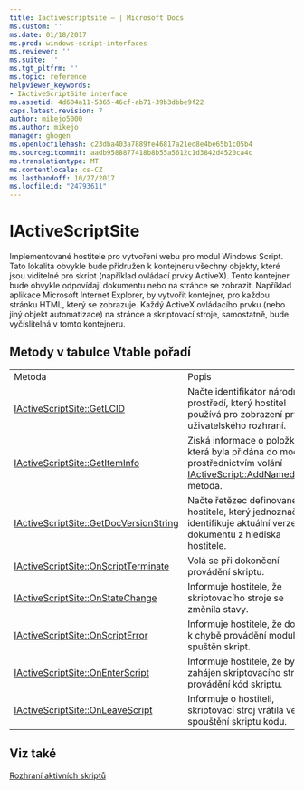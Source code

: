 ```yaml
---
title: Iactivescriptsite – | Microsoft Docs
ms.custom: ''
ms.date: 01/18/2017
ms.prod: windows-script-interfaces
ms.reviewer: ''
ms.suite: ''
ms.tgt_pltfrm: ''
ms.topic: reference
helpviewer_keywords:
- IActiveScriptSite interface
ms.assetid: 4d604a11-5365-46cf-ab71-39b3dbbe9f22
caps.latest.revision: 7
author: mikejo5000
ms.author: mikejo
manager: ghogen
ms.openlocfilehash: c23dba403a7889fe46817a21ed8e4be65b1c05b4
ms.sourcegitcommit: aadb9588877418b8b55a5612c1d3842d4520ca4c
ms.translationtype: MT
ms.contentlocale: cs-CZ
ms.lasthandoff: 10/27/2017
ms.locfileid: "24793611"
---
```

# <a name="iactivescriptsite"></a>IActiveScriptSite
Implementované hostitele pro vytvoření webu pro modul Windows Script. Tato lokalita obvykle bude přidružen k kontejneru všechny objekty, které jsou viditelné pro skript (například ovládací prvky ActiveX). Tento kontejner bude obvykle odpovídají dokumentu nebo na stránce se zobrazit. Například aplikace Microsoft Internet Explorer, by vytvořit kontejner, pro každou stránku HTML, který se zobrazuje. Každý ActiveX ovládacího prvku (nebo jiný objekt automatizace) na stránce a skriptovací stroje, samostatně, bude vyčíslitelná v tomto kontejneru.  
  
## <a name="methods-in-vtable-order"></a>Metody v tabulce Vtable pořadí  
  
|||  
|-|-|  
|Metoda|Popis|  
|[IActiveScriptSite::GetLCID](../../winscript/reference/iactivescriptsite-getlcid.md)|Načte identifikátor národního prostředí, který hostitel používá pro zobrazení prvky uživatelského rozhraní.|  
|[IActiveScriptSite::GetItemInfo](../../winscript/reference/iactivescriptsite-getiteminfo.md)|Získá informace o položku, která byla přidána do modul prostřednictvím volání [IActiveScript::AddNamedItem](../../winscript/reference/iactivescript-addnameditem.md) metoda.|  
|[IActiveScriptSite::GetDocVersionString](../../winscript/reference/iactivescriptsite-getdocversionstring.md)|Načte řetězec definované na hostitele, který jednoznačně identifikuje aktuální verze dokumentu z hlediska hostitele.|  
|[IActiveScriptSite::OnScriptTerminate](../../winscript/reference/iactivescriptsite-onscriptterminate.md)|Volá se při dokončení provádění skriptu.|  
|[IActiveScriptSite::OnStateChange](../../winscript/reference/iactivescriptsite-onstatechange.md)|Informuje hostitele, že skriptovacího stroje se změnila stavy.|  
|[IActiveScriptSite::OnScriptError](../../winscript/reference/iactivescriptsite-onscripterror.md)|Informuje hostitele, že došlo k chybě provádění modul byl spuštěn skript.|  
|[IActiveScriptSite::OnEnterScript](../../winscript/reference/iactivescriptsite-onenterscript.md)|Informuje hostitele, že byl zahájen skriptovacího stroje provádění kód skriptu.|  
|[IActiveScriptSite::OnLeaveScript](../../winscript/reference/iactivescriptsite-onleavescript.md)|Informuje o hostiteli, skriptovací stroj vrátila ve spouštění skriptu kódu.|  
  
## <a name="see-also"></a>Viz také  
 [Rozhraní aktivních skriptů](../../winscript/reference/active-script-interfaces.md)